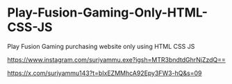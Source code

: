 # Play-Fusion-Gaming-Only-HTML-CSS-JS
Play Fusion Gaming purchasing website only using HTML CSS JS


https://www.instagram.com/suriyammu.exe?igsh=MTR3bndtdGhrNjZzdQ==

https://x.com/suriyammu143?t=bIxEZMMhcA92Epy3FW3-hQ&s=09